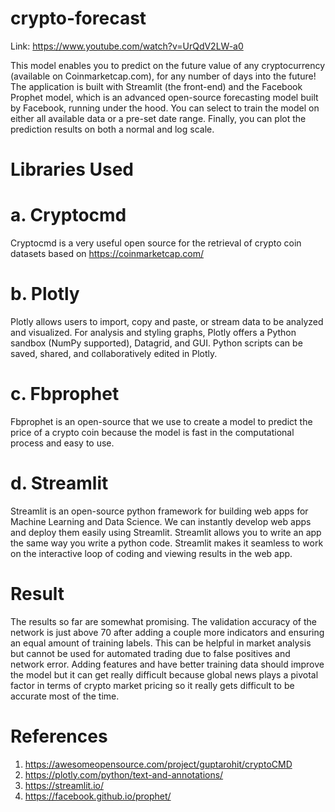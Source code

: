 # crypto-forecast

Link: https://www.youtube.com/watch?v=UrQdV2LW-a0

This model enables you to predict on the future value of any cryptocurrency (available on Coinmarketcap.com), for any number of days into the future! The application is built with Streamlit (the front-end) and the Facebook Prophet model, which is an advanced open-source forecasting model built by Facebook, running under the hood. You can select to train the model on either all available data or a pre-set date range. Finally, you can plot the prediction results on both a normal and log scale.

# Libraries Used
# a. Cryptocmd
Cryptocmd is a very useful open source for the retrieval of crypto coin
datasets based on https://coinmarketcap.com/

# b. Plotly
Plotly allows users to import, copy and paste, or stream data to be analyzed and visualized. For analysis and styling graphs, Plotly offers a Python sandbox (NumPy supported), Datagrid, and GUI. Python scripts can be saved, shared, and collaboratively edited in Plotly.

# c. Fbprophet
Fbprophet is an open-source that we use to create a model to predict
the price of a crypto coin because the model is fast in the computational
process and easy to use.

# d. Streamlit
Streamlit is an open-source python framework for building web apps for Machine Learning and Data Science. We can instantly develop web apps and deploy them easily using Streamlit. Streamlit allows you to write an app the same way you write a python code. Streamlit makes it seamless to work on the interactive loop of coding and viewing results in the web app.



# Result
The results so far are somewhat promising. The validation accuracy of the network is just above 70 after adding a couple more indicators and ensuring an equal amount of training labels. This can be helpful in market analysis but cannot be used for automated trading due to false positives and network error. Adding features and have better training data should improve the model but it can get really difficult because global news plays a pivotal factor in terms of crypto market pricing so it really gets difficult to be accurate most of the time.

# References
1. https://awesomeopensource.com/project/guptarohit/cryptoCMD
2. https://plotly.com/python/text-and-annotations/
3. https://streamlit.io/
4. https://facebook.github.io/prophet/


